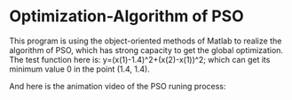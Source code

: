 # Optimization-Algorithm of PSO
This program is using the object-oriented methods of Matlab to realize the algorithm of PSO, which has strong capacity to get the global optimization.
The test function here is:
y=(x(1)-1.4)^2+(x(2)-x(1))^2;
which can get its minimum value 0 in the point (1.4, 1.4).

And here is the animation video of the PSO runing process:

